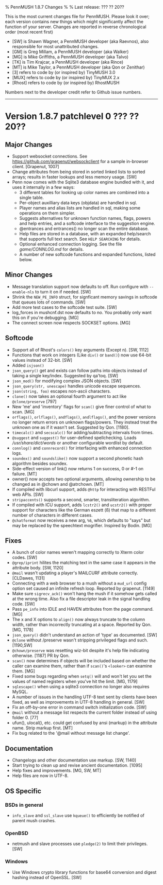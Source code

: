 % PennMUSH 1.8.7 Changes
%
% Last release: ??? ?? 20??

This is the most current changes file for PennMUSH. Please look it over; each version contains new things which might significantly affect the function of your server.  Changes are reported in reverse chronological order (most recent first)

* [SW] is Shawn Wagner, a PennMUSH developer (aka Raevnos), also responsible for most unattributed changes.
* [GM] is Greg Millam, a PennMUSH developer (aka Walker)
* [MG] is Mike Griffiths, a PennMUSH developer (aka Talvo)
* [TK] is Tim Krajcar, a PennMUSH developer (aka Rince)
* [MT] is Mike Taylor, a PennMUSH developer (aka Qon or Zenithar)
* [3] refers to code by (or inspired by) TinyMUSH 3.0
* [MUX] refers to code by (or inspired by) TinyMUX 2.x
* [Rhost] refers to code by (or inspired by) RhostMUSH

Numbers next to the developer credit refer to Github issue numbers.

-------------------------------------------------------------------------------

Version 1.8.7 patchlevel 0 ??? ?? 20??
======================================

Major Changes
-------------

* Support websocket connections. See <https://github.com/grapenut/websockclient> for a sample in-browser client. [Grapenut, 1007]
* Change attributes from being stored in sorted linked lists to sorted arrays; results in faster lookups and less memory usage. [SW]
* Penn now comes with the Sqlite3 database engine bundled with it, and uses it internally in a few ways:
    * 3 different tables for looking up color names are combined into a single table.
    * Per-object auxilliary data keys (objdata) are handled in sql.
    * Player names and alias lists are handled in sql, making some operations on them simpler.
    * Suggests alternatives for unknown function names, flags, powers and help entries, and a softcode interface to the suggestion engine.
    * @entrances and entrances() no longer scan the entire database.
    * Help files are stored in a database, with an expanded help/search that supports full text search. See `HELP SEARCHING` for details.
    * Optional enhanced connection logging. See the file *game/CONNLOG.md* for details.
    * A number of new softcode functions and expanded functions, listed below.

Minor Changes
-------------

* Message translation support now defaults to off. Run configure with `--enable-nls` to turn it on if needed. [SW]
* Shrink the `NEW_PE_INFO` struct, for signficant memory savings in softcode that queues lots of commands. [SW]
* Add more test cases to the softcode test suite. [SW]
* log_forces in mushcnf.dst now defaults to no. You probably only want this on if you're debugging. [MG]
* The connect screen now respects SOCKSET options. [MG]

Softcode
--------

* Support all of Rhost's `colors()` key arguments (Except n). [SW, 1112]
* Functions that work on integers (Like `div()` or `band()`) now use 64-bit values instead of 32-bit. [SW]
* Added `isjson()`
* `json_query()` get and exists can follow paths into objects instead of taking a single key/index. Suggested by qa'toq. [SW]
* `json_mod()` for modifying complex JSON objects. [SW]
* `json_query(str, unescape)` handles unicode escape sequences.
* `json(string, foo)` escapes non-ascii characters.
* `clone()` now takes an optional fourth argument to act like `@clone/preserve` [797]
* New 'me' and 'inventory' flags for `scan()` give finer control of what to scan. [MG]
* `orflags()`, `orlflags()`, `andflags()`, `andlflags()`, and the power versions no longer return errors on unknown flags/powers. They instead treat the unknown one as if it wasn't set. Suggested by Qon. [1180].
* `timecalc()` and `secscalc()` for adding/subtracting intervals from times.
* `@suggest` and `suggest()` for user-defined spellchecking. Loads */usr/share/dict/words* or another configurable wordlist by default.
* `connlog()` and `connrecord()` for interfacing with enhanced connection logs.
* `soundex()` and `soundslike()` now support a second phonetic hash algorithm besides soundex.
* Side-effect version of link() now returns 1 on success, 0 or #-1 on failure. [MT]
* owner() now accepts two optional arguments, allowing ownership to be changed as in @chown and @atrchown. [MT]
* If compiled with libcurl support, adds `@http` for interacting with RESTFul web APIs. [SW]
* `stripaccents()` supports a second, smarter, transliteration algorithm.
* If compiled with ICU support, adds `lcstr2()` and `ucstr2()` with proper support for characters like the German eszett (ß) that map to a different number of characters in different cases.
* `@chatformat` now receives a new arg, `%6`, which defaults to "says" but may be replaced by the speechtext mogrifier. Inspired by Bodin. [MG]

Fixes
-----

* A bunch of color names weren't mapping correctly to Xterm color codes. [SW]
* `@grep/iprint` hilites the matching text in the same case it appears in the attribute body. [SW, 1120]
* `@mail` wasn't updating a player's MAILCURF attribute correctly. [CLDawes, 1131]
* Connecting with a web browser to a mush without a `mud_url` config option set caused an infinite refresh loop. Reported by grapenut. [1149]
* Make sure `sigrecv_ack()` won't hang the mush if it somehow gets called at the wrong time. Also fix a file descriptor leak in the signal handling code. [SW]
* Pass `pe_info` into IDLE and HAVEN attributes from the page command. [MG]
* The x and X options to `align()` now always truncate to the column width, rather than incorrectly truncating at a space. Reported by Qon. [MG, 1178]
* `json_query()` didn't understand an action of 'type' as documented. [SW]
* `@clone` without /preserve wasn't stripping privileged flags and such. [1190,SW]
* `@chown/preserve` was resetting wiz-bit despite it's help file indicating otherwise. [1187] PR by Qon.
* `scan()` now determines if objects will be included based on whether the caller can examine them, rather than if `scan()`'s `<looker>` can examine them. [MG]
* Fixed some bugs regarding when `setq()` will and won't let you set the values of named registers when you've hit the limit. [MG, 1179]
* `sqlescape()` when using a sqlite3 connection no longer also requires MySQL.
* A number of issues in the handling UTF-8 text sent by clients have been fixed, as well as improvements in UTF-8 handling in general. [SW]
* Fix an off-by-one error in command switch initialization code. [SW]
* `@mail` without a message list respects the current folder instead of using folder 0. [77]
* ufun(), ulocal(), etc. could get confused by ansi (markup) in the attribute name. Strip markup first. [MT]
* Fix bug related to the '@mail without message list change'.

Documentation
-------------

* Changelogs and other documentation use markup. [SW, 1140]
* Start trying to clean up and revise ancient documentation. [1095]
* Help fixes and improvements. [MG, SW, MT]
* Help files are now in UTF-8.

OS Specific
-----------

### BSDs in general ###

* `info_slave` and `ssl_slave` use `kqueue()` to efficiently be notified of parent mush crashes.

### OpenBSD ###

* netmush and slave processes use `pledge(2)` to limit their privileges. [SW]

### Windows ###

* Use Windows crypto library functions for base64 conversion and digest hashing instead of OpenSSL. [SW]
